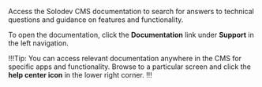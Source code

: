Access the Solodev CMS documentation to search for answers to technical questions and guidance on features and functionality.

To open the documentation, click the **Documentation** link under **Support** in the left navigation.

<!-- <img src="../../../images/help1.png" alt="help" style="width: 20%; display: block"></a> -->

!!!Tip:
You can access relevant documentation anywhere in the CMS for specific apps and functionality. Browse to a particular screen and click the **help center icon** in the lower right corner.
!!!

